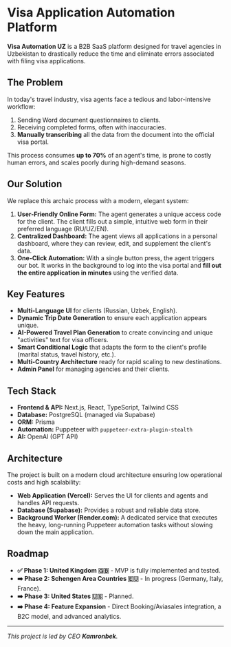 # Visa Application Automation Platform

**Visa Automation UZ** is a B2B SaaS platform designed for travel agencies in Uzbekistan to drastically reduce the time and eliminate errors associated with filing visa applications.

## The Problem

In today's travel industry, visa agents face a tedious and labor-intensive workflow:
1.  Sending Word document questionnaires to clients.
2.  Receiving completed forms, often with inaccuracies.
3.  **Manually transcribing** all the data from the document into the official visa portal.

This process consumes **up to 70%** of an agent's time, is prone to costly human errors, and scales poorly during high-demand seasons.

## Our Solution

We replace this archaic process with a modern, elegant system:
1.  **User-Friendly Online Form:** The agent generates a unique access code for the client. The client fills out a simple, intuitive web form in their preferred language (RU/UZ/EN).
2.  **Centralized Dashboard:** The agent views all applications in a personal dashboard, where they can review, edit, and supplement the client's data.
3.  **One-Click Automation:** With a single button press, the agent triggers our bot. It works in the background to log into the visa portal and **fill out the entire application in minutes** using the verified data.

## Key Features

*   **Multi-Language UI** for clients (Russian, Uzbek, English).
*   **Dynamic Trip Date Generation** to ensure each application appears unique.
*   **AI-Powered Travel Plan Generation** to create convincing and unique "activities" text for visa officers.
*   **Smart Conditional Logic** that adapts the form to the client's profile (marital status, travel history, etc.).
*   **Multi-Country Architecture** ready for rapid scaling to new destinations.
*   **Admin Panel** for managing agencies and their clients.

## Tech Stack

*   **Frontend & API:** Next.js, React, TypeScript, Tailwind CSS
*   **Database:** PostgreSQL (managed via Supabase)
*   **ORM:** Prisma
*   **Automation:** Puppeteer with `puppeteer-extra-plugin-stealth`
*   **AI:** OpenAI (GPT API)

## Architecture

The project is built on a modern cloud architecture ensuring low operational costs and high scalability:
-   **Web Application (Vercel):** Serves the UI for clients and agents and handles API requests.
-   **Database (Supabase):** Provides a robust and reliable data store.
-   **Background Worker (Render.com):** A dedicated service that executes the heavy, long-running Puppeteer automation tasks without slowing down the main application.

## Roadmap

-   **✅ Phase 1: United Kingdom 🇬🇧** - MVP is fully implemented and tested.
-   **➡️ Phase 2: Schengen Area Countries 🇪🇺** - In progress (Germany, Italy, France).
-   **➡️ Phase 3: United States 🇺🇸** - Planned.
-   **➡️ Phase 4: Feature Expansion** - Direct Booking/Aviasales integration, a B2C model, and advanced analytics.

---
*This project is led by CEO **Kamronbek**.*
